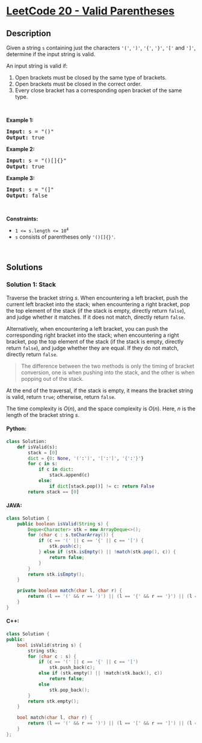 # [LeetCode 20 - Valid Parentheses](https://leetcode.com/problems/valid-parentheses)


## Description

<p>Given a string <code>s</code> containing just the characters <code>&#39;(&#39;</code>, <code>&#39;)&#39;</code>, <code>&#39;{&#39;</code>, <code>&#39;}&#39;</code>, <code>&#39;[&#39;</code> and <code>&#39;]&#39;</code>, determine if the input string is valid.</p>

<p>An input string is valid if:</p>

<ol>
	<li>Open brackets must be closed by the same type of brackets.</li>
	<li>Open brackets must be closed in the correct order.</li>
	<li>Every close bracket has a corresponding open bracket of the same type.</li>
</ol>

<p>&nbsp;</p>
<p><strong class="example">Example 1:</strong></p>

<pre>
<strong>Input:</strong> s = &quot;()&quot;
<strong>Output:</strong> true
</pre>

<p><strong class="example">Example 2:</strong></p>

<pre>
<strong>Input:</strong> s = &quot;()[]{}&quot;
<strong>Output:</strong> true
</pre>

<p><strong class="example">Example 3:</strong></p>

<pre>
<strong>Input:</strong> s = &quot;(]&quot;
<strong>Output:</strong> false
</pre>

<p>&nbsp;</p>
<p><strong>Constraints:</strong></p>

<ul>
	<li><code>1 &lt;= s.length &lt;= 10<sup>4</sup></code></li>
	<li><code>s</code> consists of parentheses only <code>&#39;()[]{}&#39;</code>.</li>
</ul>

<br/>

## Solutions

### Solution 1: Stack

Traverse the bracket string $s$. When encountering a left bracket, push the current left bracket into the stack; when encountering a right bracket, pop the top element of the stack (if the stack is empty, directly return `false`), and judge whether it matches. If it does not match, directly return `false`.

Alternatively, when encountering a left bracket, you can push the corresponding right bracket into the stack; when encountering a right bracket, pop the top element of the stack (if the stack is empty, directly return `false`), and judge whether they are equal. If they do not match, directly return `false`.

> The difference between the two methods is only the timing of bracket conversion, one is when pushing into the stack, and the other is when popping out of the stack.

At the end of the traversal, if the stack is empty, it means the bracket string is valid, return `true`; otherwise, return `false`.

The time complexity is $O(n)$, and the space complexity is $O(n)$. Here, $n$ is the length of the bracket string $s$.

<!-- tabs:start -->

#### Python:
```python
class Solution:
    def isValid(s):
        stack = [0]
        dict = {0: None, '(':')', '[':']', '{':'}'}
        for c in s:
            if c in dict:
                stack.append(c)
            else:
                if dict[stack.pop()] != c: return False
        return stack == [0]
```

#### JAVA:
```java
class Solution {
    public boolean isValid(String s) {
        Deque<Character> stk = new ArrayDeque<>();
        for (char c : s.toCharArray()) {
            if (c == '(' || c == '{' || c == '[') {
                stk.push(c);
            } else if (stk.isEmpty() || !match(stk.pop(), c)) {
                return false;
            }
        }
        return stk.isEmpty();
    }

    private boolean match(char l, char r) {
        return (l == '(' && r == ')') || (l == '{' && r == '}') || (l == '[' && r == ']');
    }
}
```
#### C++:
```cpp
class Solution {
public:
    bool isValid(string s) {
        string stk;
        for (char c : s) {
            if (c == '(' || c == '{' || c == '[')
                stk.push_back(c);
            else if (stk.empty() || !match(stk.back(), c))
                return false;
            else
                stk.pop_back();
        }
        return stk.empty();
    }

    bool match(char l, char r) {
        return (l == '(' && r == ')') || (l == '[' && r == ']') || (l == '{' && r == '}');
    }
};
```

<!-- tabs:end -->

<!-- end -->
